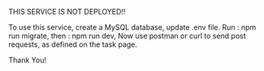 THIS SERVICE IS NOT DEPLOYED!!

To use this service, create a MySQL database, update .env file. 
Run : npm run migrate, 
then : npm run dev, 
Now use postman or curl to send post requests, as defined on the task page.

Thank You!
